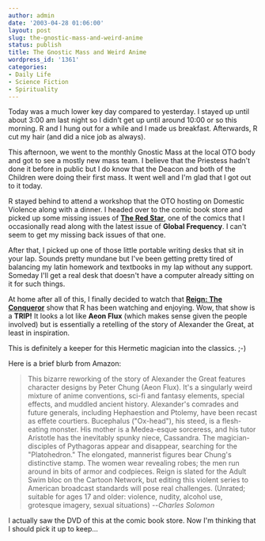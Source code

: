 ```yaml
---
author: admin
date: '2003-04-28 01:06:00'
layout: post
slug: the-gnostic-mass-and-weird-anime
status: publish
title: The Gnostic Mass and Weird Anime
wordpress_id: '1361'
categories:
- Daily Life
- Science Fiction
- Spirituality
---
```

Today was a much lower key day compared to yesterday. I stayed up until about 3:00 am last night so I didn't get up until around 10:00 or so this morning. R and I hung out for a while and I made us breakfast. Afterwards, R cut my hair (and did a nice job as always).

This afternoon, we went to the monthly Gnostic Mass at the local OTO body and got to see a mostly new mass team. I believe that the Priestess hadn't done it before in public but I do know that the Deacon and both of the Children were doing their first mass. It went well and I'm glad that I got out to it today.

R stayed behind to attend a workshop that the OTO hosting on Domestic Violence along with a dinner. I headed over to the comic book store and picked up some missing issues of <strong><a href="http://www.archangel-studios.com/comics/redstar/frame.htm">The Red Star</a></strong>, one of the comics that I occasionally read along with the latest issue of <strong>Global Frequency</strong>. I can't seem to get my missing back issues of that one.

After that, I picked up one of those little portable writing desks that sit in your lap. Sounds pretty mundane but I've been getting pretty tired of balancing my latin homework and textbooks in my lap without any support. Someday I'll get a real desk that doesn't have a computer already sitting on it for such things.

At home after all of this, I finally decided to watch that <strong><a href="http://www.tokyopop.com/dbpage.php?propertycode=ALX&categorycode=VAN&page=introduction">Reign: The Conqueror</a></strong> show that R has been watching and enjoying. Wow, that show is a <strong>TRIP!</strong> It looks a lot like <strong>Aeon Flux</strong> (which makes sense given the people involved) but is essentially a retelling of the story of Alexander the Great, at least in inspiration.

This is definitely a keeper for this Hermetic magician into the classics. ;-)

Here is a brief blurb from Amazon:
<blockquote>This bizarre reworking of the story of Alexander the Great features character designs by Peter Chung (Aeon Flux). It's a singularly weird mixture of anime conventions, sci-fi and fantasy elements, special effects, and muddled ancient history. Alexander's comrades and future generals, including Hephaestion and Ptolemy, have been recast as effete courtiers. Bucephalus ("Ox-head"), his steed, is a flesh-eating monster. His mother is a Medea-esque sorceress, and his tutor Aristotle has the inevitably spunky niece, Cassandra. The magician-disciples of Pythagoras appear and disappear, searching for the "Platohedron." The elongated, mannerist figures bear Chung's distinctive stamp. The women wear revealing robes; the men run around in bits of armor and codpieces. Reign is slated for the Adult Swim bloc on the Cartoon Network, but editing this violent series to American broadcast standards will pose real challenges. (Unrated; suitable for ages 17 and older: violence, nudity, alcohol use, grotesque imagery, sexual situations) --<em>Charles Solomon</em></blockquote>
I actually saw the DVD of this at the comic book store. Now I'm thinking that I should pick it up to keep...
